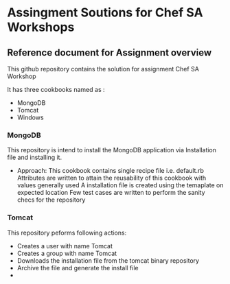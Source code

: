 # Assingment Soutions for Chef SA Workshops

## Reference document for Assignment overview

This github repository contains the solution for assignment Chef SA Workshop

It has three cookbooks named as :
* MongoDB
* Tomcat
* Windows

### MongoDB
This repository is intend to install the MongoDB application via Installation file and installing it.

* Approach:
    This cookbook contains single recipe file i.e. default.rb
    Attributes are written to attain the reusability of this cookbook with values generally used
    A installation file is created using the temaplate on expected location
    Few test cases are written to perform the sanity checs for the repository

### Tomcat

This repository peforms following actions:
* Creates a user with name Tomcat
* Creates a group with name Tomcat
* Downloads the installation file from the tomcat binary repository
* Archive the file and generate the install file
* 


